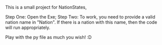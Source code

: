 This is a small project for NationStates,

Step One: Open the Exe;
Step Two: To work, you need to provide a valid nation name in "Nation". If there is a nation with this name, then the code will run appropriately.

Play with the py file as much you wish! :D
